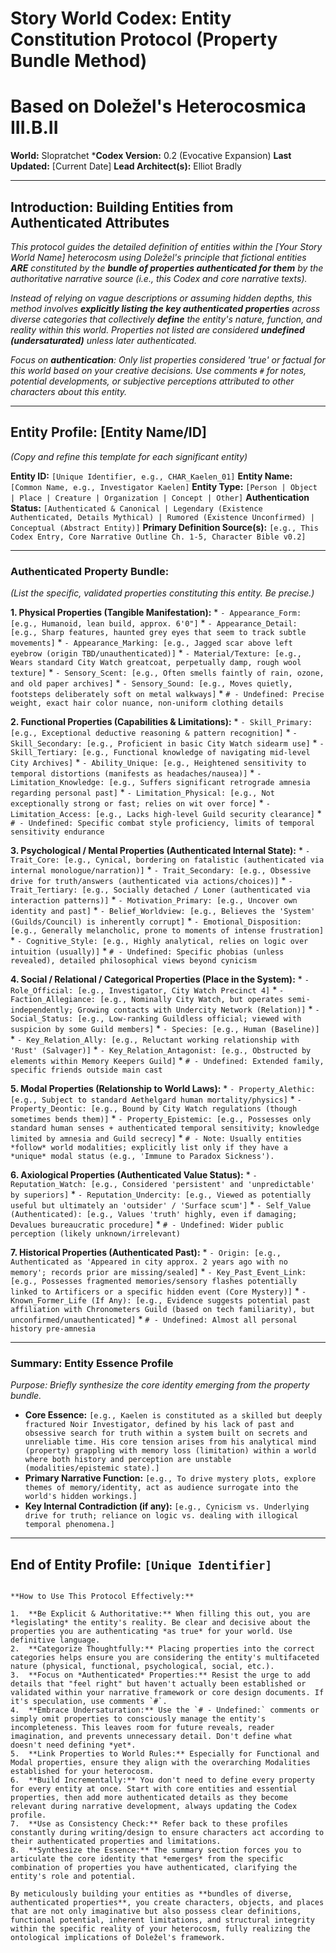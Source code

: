 # Story World Codex: Entity Constitution Protocol (Property Bundle Method)
# Based on Doležel's Heterocosmica III.B.II

**World:** Slopratchet
***Codex Version:** 0.2 (Evocative Expansion)
**Last Updated:** [Current Date]
**Lead Architect(s):** Elliot Bradly

---

## Introduction: Building Entities from Authenticated Attributes

*This protocol guides the detailed definition of entities within the [Your Story World Name] heterocosm using Doležel's principle that fictional entities **ARE** constituted by the **bundle of properties authenticated for them** by the authoritative narrative source (i.e., this Codex and core narrative texts).*

*Instead of relying on vague descriptions or assuming hidden depths, this method involves **explicitly listing the key authenticated properties** across diverse categories that collectively **define** the entity's nature, function, and reality within this world. Properties not listed are considered **undefined (undersaturated)** unless later authenticated.*

*Focus on **authentication**: Only list properties considered 'true' or factual *for this world* based on your creative decisions. Use comments `#` for notes, potential developments, or subjective perceptions attributed *to other characters* about this entity.*

---

## Entity Profile: [Entity Name/ID]

*(Copy and refine this template for each significant entity)*

**Entity ID:** `[Unique Identifier, e.g., CHAR_Kaelen_01]`
**Entity Name:** `[Common Name, e.g., Investigator Kaelen]`
**Entity Type:** `[Person | Object | Place | Creature | Organization | Concept | Other]`
**Authentication Status:** `[Authenticated & Canonical | Legendary (Existence Authenticated, Details Mythical) | Rumored (Existence Unconfirmed) | Conceptual (Abstract Entity)]`
**Primary Definition Source(s):** `[e.g., This Codex Entry, Core Narrative Outline Ch. 1-5, Character Bible v0.2]`

---

### Authenticated Property Bundle:

*(List the specific, validated properties constituting this entity. Be precise.)*

**1. Physical Properties (Tangible Manifestation):**
    *   `- Appearance_Form: [e.g., Humanoid, lean build, approx. 6'0"]`
    *   `- Appearance_Detail: [e.g., Sharp features, haunted grey eyes that seem to track subtle movements]`
    *   `- Appearance_Marking: [e.g., Jagged scar above left eyebrow (origin TBD/unauthenticated)]`
    *   `- Material/Texture: [e.g., Wears standard City Watch greatcoat, perpetually damp, rough wool texture]`
    *   `- Sensory_Scent: [e.g., Often smells faintly of rain, ozone, and old paper archives]`
    *   `- Sensory_Sound: [e.g., Moves quietly, footsteps deliberately soft on metal walkways]`
    *   `# - Undefined: Precise weight, exact hair color nuance, non-uniform clothing details`

**2. Functional Properties (Capabilities & Limitations):**
    *   `- Skill_Primary: [e.g., Exceptional deductive reasoning & pattern recognition]`
    *   `- Skill_Secondary: [e.g., Proficient in basic City Watch sidearm use]`
    *   `- Skill_Tertiary: [e.g., Functional knowledge of navigating mid-level City Archives]`
    *   `- Ability_Unique: [e.g., Heightened sensitivity to temporal distortions (manifests as headaches/nausea)]`
    *   `- Limitation_Knowledge: [e.g., Suffers significant retrograde amnesia regarding personal past]`
    *   `- Limitation_Physical: [e.g., Not exceptionally strong or fast; relies on wit over force]`
    *   `- Limitation_Access: [e.g., Lacks high-level Guild security clearance]`
    *   `# - Undefined: Specific combat style proficiency, limits of temporal sensitivity endurance`

**3. Psychological / Mental Properties (Authenticated Internal State):**
    *   `- Trait_Core: [e.g., Cynical, bordering on fatalistic (authenticated via internal monologue/narration)]`
    *   `- Trait_Secondary: [e.g., Obsessive drive for truth/answers (authenticated via actions/choices)]`
    *   `- Trait_Tertiary: [e.g., Socially detached / Loner (authenticated via interaction patterns)]`
    *   `- Motivation_Primary: [e.g., Uncover own identity and past]`
    *   `- Belief_Worldview: [e.g., Believes the 'System' (Guilds/Council) is inherently corrupt]`
    *   `- Emotional_Disposition: [e.g., Generally melancholic, prone to moments of intense frustration]`
    *   `- Cognitive_Style: [e.g., Highly analytical, relies on logic over intuition (usually)]`
    *   `# - Undefined: Specific phobias (unless revealed), detailed philosophical views beyond cynicism`

**4. Social / Relational / Categorical Properties (Place in the System):**
    *   `- Role_Official: [e.g., Investigator, City Watch Precinct 4]`
    *   `- Faction_Allegiance: [e.g., Nominally City Watch, but operates semi-independently; Growing contacts with Undercity Network (Relation)]`
    *   `- Social_Status: [e.g., Low-ranking Guildless official; viewed with suspicion by some Guild members]`
    *   `- Species: [e.g., Human (Baseline)]`
    *   `- Key_Relation_Ally: [e.g., Reluctant working relationship with 'Rust' (Salvager)]`
    *   `- Key_Relation_Antagonist: [e.g., Obstructed by elements within Memory Keepers Guild]`
    *   `# - Undefined: Extended family, specific friends outside main cast`

**5. Modal Properties (Relationship to World Laws):**
    *   `- Property_Alethic: [e.g., Subject to standard Aethelgard human mortality/physics]`
    *   `- Property_Deontic: [e.g., Bound by City Watch regulations (though sometimes bends them)]`
    *   `- Property_Epistemic: [e.g., Possesses only standard human senses + authenticated temporal sensitivity; knowledge limited by amnesia and Guild secrecy]`
    *   `# - Note: Usually entities *follow* world modalities; explicitly list only if they have a *unique* modal status (e.g., 'Immune to Paradox Sickness').`

**6. Axiological Properties (Authenticated Value Status):**
    *   `- Reputation_Watch: [e.g., Considered 'persistent' and 'unpredictable' by superiors]`
    *   `- Reputation_Undercity: [e.g., Viewed as potentially useful but ultimately an 'outsider' / 'Surface scum']`
    *   `- Self_Value (Authenticated): [e.g., Values 'truth' highly, even if damaging; Devalues bureaucratic procedure]`
    *   `# - Undefined: Wider public perception (likely unknown/irrelevant)`

**7. Historical Properties (Authenticated Past):**
    *   `- Origin: [e.g., Authenticated as 'Appeared in city approx. 2 years ago with no memory'; records prior are missing/sealed]`
    *   `- Key_Past_Event_Link: [e.g., Possesses fragmented memories/sensory flashes potentially linked to Artificers or a specific hidden event (Core Mystery)]`
    *   `- Known_Former_Life (If Any): [e.g., Evidence suggests potential past affiliation with Chronometers Guild (based on tech familiarity), but unconfirmed/unauthenticated]`
    *   `# - Undefined: Almost all personal history pre-amnesia`

---

### Summary: Entity Essence Profile

*Purpose: Briefly synthesize the core identity emerging from the property bundle.*

*   **Core Essence:** `[e.g., Kaelen is constituted as a skilled but deeply fractured Noir Investigator, defined by his lack of past and obsessive search for truth within a system built on secrets and unreliable time. His core tension arises from his analytical mind (property) grappling with memory loss (limitation) within a world where both history and perception are unstable (modalities/epistemic state).] `
*   **Primary Narrative Function:** `[e.g., To drive mystery plots, explore themes of memory/identity, act as audience surrogate into the world's hidden workings.]`
*   **Key Internal Contradiction (if any):** `[e.g., Cynicism vs. Underlying drive for truth; reliance on logic vs. dealing with illogical temporal phenomena.]`

---
**End of Entity Profile: `[Unique Identifier]`**
---
```

**How to Use This Protocol Effectively:**

1.  **Be Explicit & Authoritative:** When filling this out, you are *legislating* the entity's reality. Be clear and decisive about the properties you are authenticating *as true* for your world. Use definitive language.
2.  **Categorize Thoughtfully:** Placing properties into the correct categories helps ensure you are considering the entity's multifaceted nature (physical, functional, psychological, social, etc.).
3.  **Focus on *Authenticated* Properties:** Resist the urge to add details that "feel right" but haven't actually been established or validated within your narrative framework or core design documents. If it's speculation, use comments `#`.
4.  **Embrace Undersaturation:** Use the `# - Undefined:` comments or simply omit properties to consciously manage the entity's incompleteness. This leaves room for future reveals, reader imagination, and prevents unnecessary detail. Don't define what doesn't need defining *yet*.
5.  **Link Properties to World Rules:** Especially for Functional and Modal properties, ensure they align with the overarching Modalities established for your heterocosm.
6.  **Build Incrementally:** You don't need to define every property for every entity at once. Start with core entities and essential properties, then add more authenticated details as they become relevant during narrative development, always updating the Codex profile.
7.  **Use as Consistency Check:** Refer back to these profiles constantly during writing/design to ensure characters act according to their authenticated properties and limitations.
8.  **Synthesize the Essence:** The summary section forces you to articulate the core identity that *emerges* from the specific combination of properties you have authenticated, clarifying the entity's role and potential.

By meticulously building your entities as **bundles of diverse, authenticated properties**, you create characters, objects, and places that are not only imaginative but also possess clear definitions, functional potential, inherent limitations, and structural integrity within the specific reality of your heterocosm, fully realizing the ontological implications of Doležel's framework.